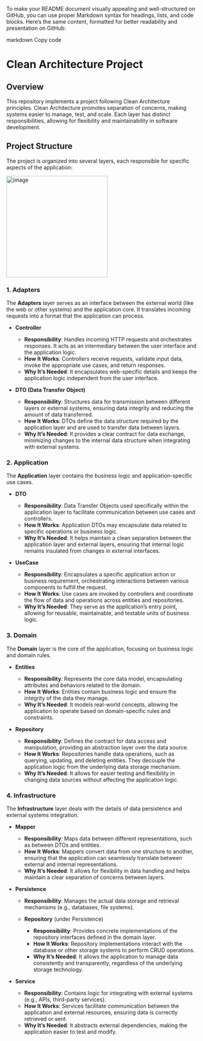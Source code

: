 
To make your README document visually appealing and well-structured on GitHub, you can use proper Markdown syntax for headings, lists, and code blocks. Here’s the same content, formatted for better readability and presentation on GitHub:

markdown
Copy code
# Clean Architecture Project

## Overview

This repository implements a project following Clean Architecture principles. Clean Architecture promotes separation of concerns, making systems easier to manage, test, and scale. Each layer has distinct responsibilities, allowing for flexibility and maintainability in software development.

## Project Structure

The project is organized into several layers, each responsible for specific aspects of the application:

<img width="267" alt="image" src="https://github.com/user-attachments/assets/19e61a95-d784-4433-b0ad-259dcf80d4d3">

### 1. Adapters

The **Adapters** layer serves as an interface between the external world (like the web or other systems) and the application core. It translates incoming requests into a format that the application can process.

- **Controller**
  - **Responsibility**: Handles incoming HTTP requests and orchestrates responses. It acts as an intermediary between the user interface and the application logic.
  - **How It Works**: Controllers receive requests, validate input data, invoke the appropriate use cases, and return responses.
  - **Why It’s Needed**: It encapsulates web-specific details and keeps the application logic independent from the user interface.

- **DTO (Data Transfer Object)**
  - **Responsibility**: Structures data for transmission between different layers or external systems, ensuring data integrity and reducing the amount of data transferred.
  - **How It Works**: DTOs define the data structure required by the application layer and are used to transfer data between layers.
  - **Why It’s Needed**: It provides a clear contract for data exchange, minimizing changes to the internal data structure when integrating with external systems.

### 2. Application

The **Application** layer contains the business logic and application-specific use cases.

- **DTO**
  - **Responsibility**: Data Transfer Objects used specifically within the application layer to facilitate communication between use cases and controllers.
  - **How It Works**: Application DTOs may encapsulate data related to specific operations or business logic.
  - **Why It’s Needed**: It helps maintain a clean separation between the application layer and external layers, ensuring that internal logic remains insulated from changes in external interfaces.

- **UseCase**
  - **Responsibility**: Encapsulates a specific application action or business requirement, orchestrating interactions between various components to fulfill the request.
  - **How It Works**: Use cases are invoked by controllers and coordinate the flow of data and operations across entities and repositories.
  - **Why It’s Needed**: They serve as the application’s entry point, allowing for reusable, maintainable, and testable units of business logic.

### 3. Domain

The **Domain** layer is the core of the application, focusing on business logic and domain rules.

- **Entities**
  - **Responsibility**: Represents the core data model, encapsulating attributes and behaviors related to the domain.
  - **How It Works**: Entities contain business logic and ensure the integrity of the data they manage.
  - **Why It’s Needed**: It models real-world concepts, allowing the application to operate based on domain-specific rules and constraints.

- **Repository**
  - **Responsibility**: Defines the contract for data access and manipulation, providing an abstraction layer over the data source.
  - **How It Works**: Repositories handle data operations, such as querying, updating, and deleting entities. They decouple the application logic from the underlying data storage mechanism.
  - **Why It’s Needed**: It allows for easier testing and flexibility in changing data sources without affecting the application logic.

### 4. Infrastructure

The **Infrastructure** layer deals with the details of data persistence and external systems integration.

- **Mapper**
  - **Responsibility**: Maps data between different representations, such as between DTOs and entities.
  - **How It Works**: Mappers convert data from one structure to another, ensuring that the application can seamlessly translate between external and internal representations.
  - **Why It’s Needed**: It allows for flexibility in data handling and helps maintain a clear separation of concerns between layers.

- **Persistence**
  - **Responsibility**: Manages the actual data storage and retrieval mechanisms (e.g., databases, file systems).
  
  - **Repository** (under Persistence)
    - **Responsibility**: Provides concrete implementations of the repository interfaces defined in the domain layer.
    - **How It Works**: Repository implementations interact with the database or other storage systems to perform CRUD operations.
    - **Why It’s Needed**: It allows the application to manage data consistently and transparently, regardless of the underlying storage technology.

- **Service**
  - **Responsibility**: Contains logic for integrating with external systems (e.g., APIs, third-party services).
  - **How It Works**: Services facilitate communication between the application and external resources, ensuring data is correctly retrieved or sent.
  - **Why It’s Needed**: It abstracts external dependencies, making the application easier to test and modify.
